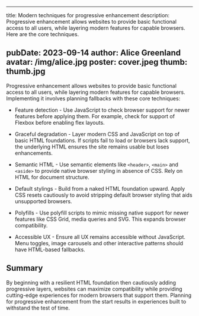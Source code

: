 
---
title: Modern techniques for progressive enhancement
description: Progressive enhancement allows websites to provide basic functional access to all users, while layering modern features for capable browsers. Here are the core techniques.

pubDate: 2023-09-14
author: Alice Greenland
avatar: /img/alice.jpg
poster: cover.jpeg
thumb: thumb.jpg
---

Progressive enhancement allows websites to provide basic functional access to all users, while layering modern features for capable browsers. Implementing it involves planning fallbacks with these core techniques:

- Feature detection - Use JavaScript to check browser support for newer features before applying them. For example, check for support of Flexbox before enabling flex layouts.

- Graceful degradation - Layer modern CSS and JavaScript on top of basic HTML foundations. If scripts fail to load or browsers lack support, the underlying HTML ensures the site remains usable but loses enhancements.

- Semantic HTML - Use semantic elements like `<header>`, `<main>` and `<aside>` to provide native browser styling in absence of CSS. Rely on HTML for document structure.

- Default stylings - Build from a naked HTML foundation upward. Apply CSS resets cautiously to avoid stripping default browser styling that aids unsupported browsers.

- Polyfills - Use polyfill scripts to mimic missing native support for newer features like CSS Grid, media queries and SVG. This expands browser compatibility.

- Accessible UX - Ensure all UX remains accessible without JavaScript. Menu toggles, image carousels and other interactive patterns should have HTML-based fallbacks.

## Summary
By beginning with a resilient HTML foundation then cautiously adding progressive layers, websites can maximize compatibility while providing cutting-edge experiences for modern browsers that support them. Planning for progressive enhancement from the start results in experiences built to withstand the test of time.

